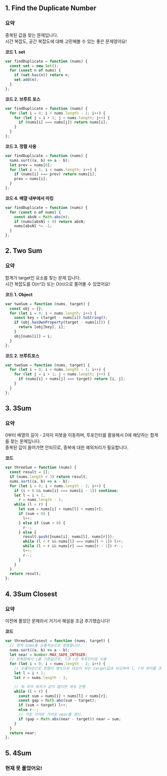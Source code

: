 ## 1. Find the Duplicate Number

### 요약

중복된 값을 찾는 문제입니다.  
시간 복잡도, 공간 복잡도에 대해 고민해볼 수 있는 좋은 문제였어요!

**코드 1. set**

```js
var findDuplicate = function (nums) {
  const set = new Set();
  for (const n of nums) {
    if (set.has(n)) return n;
    set.add(n);
  }
};
```

**코드 2. 브루트 포스**

```js
var findDuplicate = function (nums) {
  for (let i = 0; i < nums.length - 1; i++) {
    for (let j = i + 1; j < nums.length; j++) {
      if (nums[i] === nums[j]) return nums[i];
    }
  }
};
```

**코드 3. 정렬 사용**

```js
var findDuplicate = function (nums) {
  nums.sort((a, b) => a - b);
  let prev = nums[0];
  for (let i = 1; i < nums.length; i++) {
    if (nums[i] === prev) return nums[i];
    prev = nums[i];
  }
};
```

**코드 4. 배열 내부에서 마킹**

```js
var findDuplicate = function (nums) {
  for (const n of nums) {
    const absN = Math.abs(n);
    if (nums[absN] < 0) return absN;
    nums[absN] *= -1;
  }
};
```

## 2. Two Sum

### 요약

합계가 target인 요소를 찾는 문제 입니다.  
시간 복잡도를 O(n^2) 또는 O(n)으로 풀어볼 수 있었어요!

**코드 1. Object**

```js
var twoSum = function (nums, target) {
  const obj = {};
  for (let i = 0; i < nums.length; i++) {
    const key = (target - nums[i]).toString();
    if (obj.hasOwnProperty(target - nums[i])) {
      return [obj[key], i];
    }
    obj[nums[i]] = i;
  }
};
```

**코드 2. 브루트포스**

```js
var twoSum = function (nums, target) {
  for (let i = 0; i < nums.length - 1; i++) {
    for (let j = i + 1; j < nums.length; j++) {
      if (nums[i] + nums[j] === target) return [i, j];
    }
  }
};
```

## 3. 3Sum

### 요약

0부터 배열의 길이 - 2까지 피봇을 이동하며, 투포인터를 활용해서 0에 해당하는 합계를 찾는 문제입니다.  
중복된 값이 들어가면 안되므로, 중복에 대한 예외처리가 필요합니다.

**코드**

```js
var threeSum = function (nums) {
  const result = [];
  if (nums.length < 3) return result;
  nums.sort((a, b) => a - b);
  for (let i = 0; i < nums.length - 2; i++) {
    if (i > 0 && nums[i] === nums[i - 1]) continue;
    let l = i + 1,
      r = nums.length - 1;
    while (l < r) {
      let sum = nums[i] + nums[l] + nums[r];
      if (sum < 0) {
        l++;
      } else if (sum > 0) {
        r--;
      } else {
        result.push([nums[i], nums[l], nums[r]]);
        while (l < r && nums[l] === nums[l + 1]) l++;
        while (l < r && nums[r] === nums[r - 1]) r--;
        l++;
        r--;
      }
    }
  }
  return result;
};
```

## 4. 3Sum Closest

### 요약

이전에 풀었던 문제라서 거기서 해설을 조금 추가했습니다!

**코드**

```javascript
var threeSumClosest = function (nums, target) {
  // 먼저 nums를 오름차순으로 정렬합니다.
  nums.sort((a, b) => a - b);
  let near = Number.MAX_SAFE_INTEGER;
  // 반복문에서 i를 기준값으로, l과 r은 투포인터로 사용
  for (let i = 0; i < nums.length - 2; i++) {
    // 오름차순으로 정렬이 됐으므로 대상이 되는 target값과 비교하여 l, r의 위치를 조정
    let l = i + 1;
    let r = nums.length - 1;

    // 좌 우의 위치가 같지 않다면 계속 진행
    while (l < r) {
      const sum = nums[i] + nums[l] + nums[r];
      const gap = Math.abs(sum - target);
      if (sum < target) l++;
      else r--;
      // 가장 가까운 거리로 near를 갱신.
      if (gap < Math.abs(near - target)) near = sum;
    }
  }
  return near;
};
```

## 5. 4Sum

### 현재 못 풀었어요!
